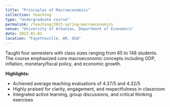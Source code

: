 ```yaml
---
title: "Principles of Macroeconomics"
collection: teaching
type: "Undergraduate course"
permalink: /teaching/2023-spring-macroeconomics
venue: "University of Arkansas, Department of Economics"
date: 2023-01-01
location: "Fayetteville, AR, USA"
---
```


Taught four semesters with class sizes ranging from 65 to 148 students. The course emphasized core macroeconomic concepts including GDP, inflation, monetary/fiscal policy, and economic growth. 

**Highlights:**
- Achieved average teaching evaluations of 4.37/5 and 4.32/5
- Highly praised for clarity, engagement, and respectfulness in classroom
- Integrated active learning, group discussions, and critical thinking exercises
